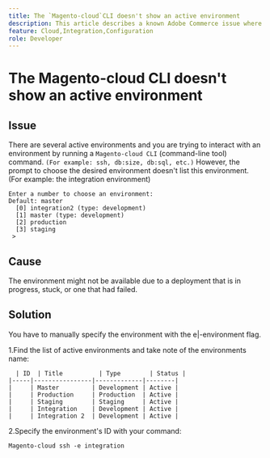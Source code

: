 ```yaml
---
title: The `Magento-cloud`CLI doesn't show an active environment
description: This article describes a known Adobe Commerce issue where the `Magento-cloud` [!DNL CLI] (command-line tool) does not show an active environment. 
feature: Cloud,Integration,Configuration 
role: Developer
---
```

# The Magento-cloud CLI doesn't show an active environment

## Issue

There are several active environments and you are trying to interact with an environment by running a `Magento-cloud CLI` (command-line tool) command. `(For example: ssh, db:size, db:sql, etc.)`
However, the prompt to choose the desired environment doesn't list this environment. (For example: the integration environment)

```
Enter a number to choose an environment:
Default: master
  [0] integration2 (type: development)
  [1] master (type: development)
  [2] production
  [3] staging
 >
```

## Cause

The environment might not be available due to a deployment that is in progress, stuck, or one that had failed.

## Solution

You have to manually specify the environment with the e|-environment flag.

1.Find the list of active environments and take note of the environments name:

```
  | ID  | Title          | Type        | Status |  
|-----|----------------|-------------|--------|
|     | Master         | Development | Active |  
|     | Production     | Production  | Active |   
|     | Staging        | Staging     | Active |   
|     | Integration    | Development | Active |   
|     | Integration 2  | Development | Active |   
```


2.Specify the environment's ID with your command:

   `Magento-cloud ssh -e integration`
